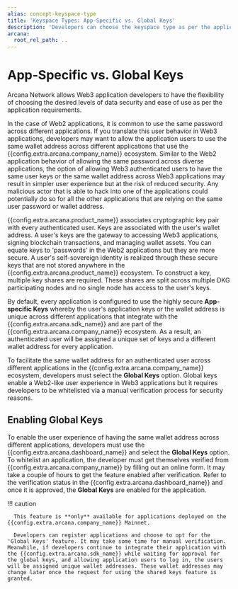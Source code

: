 ```yaml
---
alias: concept-keyspace-type
title: 'Keyspace Types: App-Specific vs. Global Keys'
description: 'Developers can choose the keyspace type as per the application use case at the time of registering an app. Changing keyspace later may change user keys.'
arcana:
  root_rel_path: ..
---
```


# App-Specific vs. Global Keys

Arcana Network allows Web3 application developers to have the flexibility of choosing the desired levels of data security and ease of use as per the application requirements.

In the case of Web2 applications, it is common to use the same password across different applications.  If you translate this user behavior in Web3 applications, developers may want to allow the application users to use the same wallet address across different applications that use the {{config.extra.arcana.company_name}} ecosystem. Similar to the Web2 application behavior of allowing the same password across diverse applications, the option of allowing Web3 authenticated users to have the same user keys or the same wallet address across Web3 applications may result in simpler user experience but at the risk of reduced security. Any malicious actor that is able to hack into one of the applications could potentially do so for all the other applications that are relying on the same user password or wallet address. 

{{config.extra.arcana.product_name}} associates cryptographic key pair with every authenticated user. Keys are associated with the user's wallet address. A user's keys are the gateway to accessing Web3 applications, signing blockchain transactions, and managing wallet assets. You can equate keys to 'passwords' in the Web2 applications but they are more secure. A user's self-sovereign identity is realized through these secure keys that are not stored anywhere in the {{config.extra.arcana.product_name}} ecosystem. To construct a key, multiple key shares are required. These shares are split across multiple DKG participating nodes and no single node has access to the user's keys.

By default, every application is configured to use the highly secure **App-specific Keys** whereby the user's application keys or the wallet address is unique across different applications that integrate with the {{config.extra.arcana.sdk_name}} and are part of the {{config.extra.arcana.company_name}} ecosystem. As a result, an authenticated user will be assigned a unique set of keys and a different wallet address for every application.

To facilitate the same wallet address for an authenticated user across different applications in the {{config.extra.arcana.company_name}} ecosystem, developers must select the **Global Keys** option. Global keys enable a Web2-like user experience in Web3 applications but it requires developers to be whitelisted via a manual verification process for security reasons.

## Enabling Global Keys

To enable the user experience of having the same wallet address across different applications, developers must use the {{config.extra.arcana.dashboard_name}} and select the **Global Keys** option. To whitelist an application, the developer must get themselves verified from {{config.extra.arcana.company_name}} by filling out an online form. It may take a couple of hours to get the feature enabled after verification. Refer to the verification status in the {{config.extra.arcana.dashboard_name}} and once it is approved, the **Global Keys** are enabled for the application. 

!!! caution

      This feature is **only** available for applications deployed on the {{config.extra.arcana.company_name}} Mainnet.
      
      Developers can register applications and choose to opt for the 'Global Keys' feature. It may take some time for manual verification.  Meanwhile, if developers continue to integrate their application with the {{config.extra.arcana.sdk_name}} while waiting for approval for the global keys, and allowing application users to log in, the users will be assigned unique wallet addresses. These wallet addresses may change later once the request for using the shared keys feature is granted.